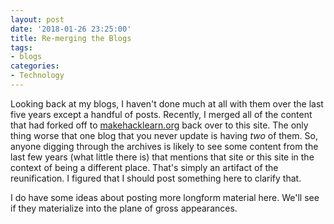```yaml
--- 
layout: post
date: '2018-01-26 23:25:00'
title: Re-merging the Blogs
tags: 
- blogs
categories:
- Technology
---
```


Looking back at my blogs, I haven't done much at all with them over the last five years except a handful of posts. Recently, I merged all of the content that had forked off to [makehacklearn.org](http://makehacklearn.org) back over to this site. The only thing worse that one blog that you never update is having _two_ of them. So, anyone digging through the archives is likely to see some content from the last few years (what little there is) that mentions that site or this site in the context of being a different place. That's simply an artifact of the reunification. I figured that I should post something here to clarify that.

I do have some ideas about posting more longform material here. We'll see if they materialize into the plane of gross appearances.